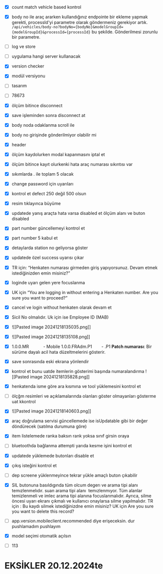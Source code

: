 
- [x] count match vehicle based kontrol
- [x] body no ile araç ararken kullandığınız endpointe bir ekleme yapmak gerekti, processId'yi parametre olarak göndermeniz gerekiyor artık. `/api/vehicles/body-no?bodyNo={bodyNo}&modelGroupId={modelGroupId}&processId={processId}` bu şekilde. Gönderilmesi zorunlu bir parametre.
- [ ] log ve store
- [ ] uygulama hangi server kullanacak
- [x] version checker 
- [x] modül versiyonu
- [ ] tasarım
- [ ] 78673
- [x] ölçüm bitince disconnect
- [x] save işleminden sonra disconnect at
- [x] body noda odaklanma scroll ile
- [x] body no girişinde gönderilmiyor olabilir mi
- [x] header
- [x] ölçüm kaydolurken modal kapanmasını iptal et
- [x] ölçüm bitince kayıt olurkenki hata araç numarası sıkıntısı var
- [x] sıkımlarda . ile toplam 5 olacak
- [x] change password için uyarıları
- [x] kontrol et defect 250 değil 500 olsun
- [x] resim tıklayınca büyüme
- [x] updatede yanış araçta hata varsa disabled et ölçüm alanı ve buton disabled
- [x] part number güncellemeyi kontrol et
- [x] part number 5 kabul et
- [x] detaylarda station no geliyorsa göster
- [x] updatede özel success uyarısı çıkar
- [x] TR için: “Henkaten numarası girmeden giriş yapıyorsunuz. Devam etmek istediğinizden emin misiniz?”
- [x] loginde uyarı gelen yere focuslanma
- [x] UK için “You are logging in without entering a Henkaten number. Are you sure you want to proceed?”
- [x] cancel ve login without henkaten olarak devam et
- [x] Sicil No olmalıdır. Uk için ise Employee ID (MAB)
- [x] ![[Pasted image 20241218135035.png]]
- [x] ![[Pasted image 20241218135108.png]]
- [x] 1.0.0.MR            - Mobile  1.0.0.FRAdm.P1        - .P1 **Patch numarası**: Bir sürüme dayalı acil hata düzeltmelerini gösterir. 

- [x] save sonrasında eski ekrana yönlendir
- [x] kontrol et bunu uatde itemlerin gösterimi başında numaralandırma ![[Pasted image 20241218135828.png]]
- [x] henkatenda isme göre ara kısmına ve tool yüklemesini kontrol et
- [ ] ölçğm resimleri ve açıklamalarında olanları göster olmayanları gösterme uat kkontrol
- [x] ![[Pasted image 20241218140603.png]]
- [x] araç doğrulama servisi güncellemede ise isUpdatable gibi bir değer döndürecek (satılma durumuna göre)
- [x] item listelemede ranka baksın rank yoksa sınıf girsin oraya
- [ ] bluetoothda bağlanma attempti yarıda kesme işini kontrol et
- [x] updatede yüklemede butonları disable et
- [x] çıkış isteğini kontrol et
- [ ] dep screene yüklenmeyince tekrar yükle amaçlı buton çıkabilir
- [x] SIL butonuna basıldıgında tüm olcum degerı ve arama tipi alanı  temızlenmelıdır. suan arama tipi alanı  temızlenmıyor. Tüm alanlar temizlenmeli ve imlec arama tipi alanına focuslanmalıdır. Ayrıca, silme öncesi uyarı ekranı çıkmalı ve kullanıcı onaylarsa silme yapılmalıdır. TR için : Bu kaydı silmek istediğinizdne emin misiniz? UK için Are you sure you want to delete this record?
- [ ] app.version.mobileclient.recommended diye erişeceksin. dur pushlamadım pushlayım
- [x] model seçimi otomatik açılsın

- [ ] 113
      
      
# **EKSİKLER 20.12.2024te**